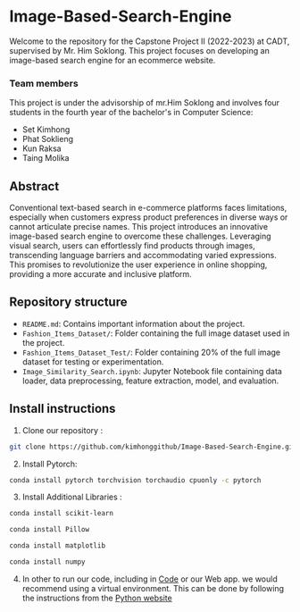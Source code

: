# Image-Based-Search-Engine
Welcome to the repository for the Capstone Project II (2022-2023) at CADT, supervised by Mr. Him Soklong. This project focuses on developing an image-based search engine for an ecommerce website.

### Team members
This project is under the advisorship of mr.Him Soklong and involves four students in the fourth year of the bachelor's in Computer Science:
- Set Kimhong
- Phat Soklieng
- Kun Raksa
- Taing Molika
  
## Abstract
Conventional text-based search in e-commerce platforms faces limitations, especially when customers express product preferences in diverse ways or cannot articulate precise names. This project introduces an innovative image-based search engine to overcome these challenges. Leveraging visual search, users can effortlessly find products through images, transcending language barriers and accommodating varied expressions. This promises to revolutionize the user experience in online shopping, providing a more accurate and inclusive platform.

## Repository structure
- `README.md`: Contains important information about the project.
- `Fashion_Items_Dataset/`: Folder containing the full image dataset used in the project.
- `Fashion_Items_Dataset_Test/`: Folder containing 20% of the full image dataset for testing or experimentation.
- `Image_Similarity_Search.ipynb`: Jupyter Notebook file containing data loader, data preprocessing, feature extraction, model, and evaluation.

## Install instructions
1. Clone our repository :
```sh
git clone https://github.com/kimhonggithub/Image-Based-Search-Engine.git
```
2. Install Pytorch:
```sh
conda install pytorch torchvision torchaudio cpuonly -c pytorch
```
3. Install Additional Libraries :
```sh
conda install scikit-learn
```
```sh
conda install Pillow
```
```sh
conda install matplotlib
```
```sh
conda install numpy
```
4. In other to run our code, including in [Code](Code) or our Web app. we would recommend using a virtual environment. This can be done by following the instructions from the [Python website](https://packaging.python.org/en/latest/guides/installing-using-pip-and-virtual-environments/)
